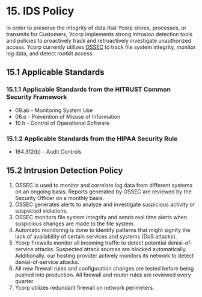 # 15. IDS Policy

In order to preserve the integrity of data that Ycorp stores, processes, or transmits for Customers, Ycorp implements strong intrusion detection tools and policies to proactively track and retroactively investigate unauthorized access. Ycorp currently utilizes [OSSEC](http://www.ossec.net/) to track file system integrity, monitor log data, and detect rootkit access.

## 15.1 Applicable Standards

### 15.1.1 Applicable Standards from the HITRUST Common Security Framework

* 09.ab - Monitoring System Use
* 06.e - Prevention of Misuse of Information
* 10.h - Control of Operational Software

### 15.1.2 Applicable Standards from the HIPAA Security Rule

* 164.312(b) - Audit Controls

## 15.2 Intrusion Detection Policy

1. OSSEC is used to monitor and correlate log data from different systems on an ongoing basis. Reports generated by OSSEC are reviewed by the Security Officer on a monthly basis.
2. OSSEC generates alerts to analyze and investigate suspicious activity or suspected violations.
3. OSSEC monitors file system integrity and sends real time alerts when suspicious changes are made to the file system.
4. Automatic monitoring is done to identify patterns that might signify the lack of availability of certain services and systems (DoS attacks).
5. Ycorp firewalls monitor all incoming traffic to detect potential denial-of-service attacks. Suspected attack sources are blocked automatically. Additionally, our hosting provider actively monitors its network to detect denial-of-service attacks.
6. All new firewall rules and configuration changes are tested before being pushed into production. All firewall and router rules are reviewed every quarter.
7. Ycorp utilizes redundant firewall on network perimeters.
